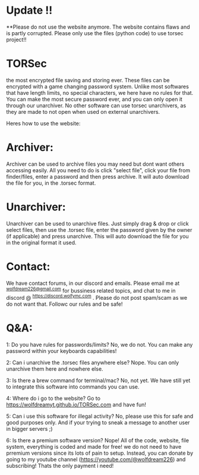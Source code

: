 # Update !!
**Please do not use the website anymore. The website contains flaws and is partly corrupted. Please only use the files (python code) to use torsec project!!

# TORSec

the most encrypted file saving and storing ever. These files can be encrypted with a game changing password system. Unlike most softwares that have length limits, no special characters, we here have no rules for that. You can make the most secure password ever, and you can only open it through our unarchiver. No other software can use torsec unarchivers, as they are made to not open when used on external unarchivers.

Heres how to use the website:

# Archiver:

Archiver can be used to archive files you may need but dont want others accessing easily. All you need to do is click "select file", click your file from finder/files, enter a password and then press archive. It will auto download the file for you, in the .torsec format.

# Unarchiver:

Unarchiver can be used to unarchive files. Just simply drag & drop or click select files, then use the .torsec file, enter the password given by the owner (if applicable) and press unarchive. This will auto download the file for you in the original format it used. 

# Contact:

We have contact forums, in our discord and emails. Please email me at <sup>wolfdream226@gmail.com</sup> for bussiness related topics, and chat to me in discord @ <sup>https://discord.wolfymc.com</sup> . Please do not post spam/scam as we do not want that. Followc our rules and be safe!

# Q&A:

1: Do you have rules for passwords/limits? No, we do not. You can make any password within your keyboards capabilities!

2: Can i unarchive the .torsec files anywhere else? Nope. You can only unarchive them here and nowhere else.

3: Is there a brew command for terminal/mac? No, not yet. We have still yet to integrate this software into commands you can use.

4: Where do i go to the website? Go to https://wolfdreamyt.github.io/TORSec.com and have fun!

5: Can i use this software for illegal activity? No, please use this for safe and good purposes only. And if your trying to sneak a message to another user in bigger servers ;)

6: Is there a premium software version? Nope! All of the code, website, file system, everything is coded and made for free! we do not need to have prremium versions since its lots of pain to setup. Instead, you can donate by going to my youtube channel (https://youtube.com/@wolfdream226) and subscribing! Thats the only payment i need!
